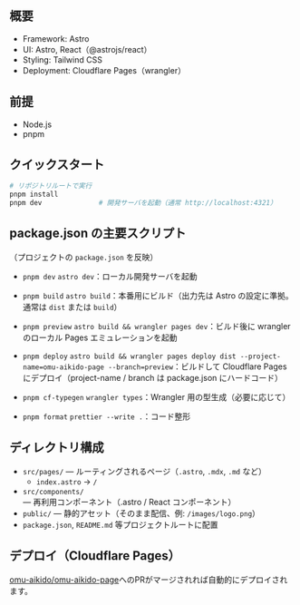 ## 概要

- Framework: Astro
- UI: Astro, React（@astrojs/react）
- Styling: Tailwind CSS
- Deployment: Cloudflare Pages（wrangler）

## 前提

- Node.js
- pnpm

## クイックスタート

```sh
# リポジトリルートで実行
pnpm install
pnpm dev              # 開発サーバを起動（通常 http://localhost:4321）
```

## package.json の主要スクリプト

（プロジェクトの `package.json` を反映）

- `pnpm dev`
  `astro dev`：ローカル開発サーバを起動

- `pnpm build`
  `astro build`：本番用にビルド（出力先は Astro の設定に準拠。通常は `dist` または `build`）

- `pnpm preview`
  `astro build && wrangler pages dev`：ビルド後に wrangler のローカル Pages エミュレーションを起動

- `pnpm deploy`
  `astro build && wrangler pages deploy dist --project-name=omu-aikido-page --branch=preview`：ビルドして Cloudflare Pages にデプロイ（project-name / branch は package.json にハードコード）

- `pnpm cf-typegen`
  `wrangler types`：Wrangler 用の型生成（必要に応じて）

- `pnpm format`
  `prettier --write .`：コード整形

## ディレクトリ構成

- `src/pages/` — ルーティングされるページ（`.astro`, `.mdx`, `.md` など）
  - `index.astro` → `/`
- `src/components/` — 再利用コンポーネント（.astro / React コンポーネント）
- `public/` — 静的アセット（そのまま配信、例: `/images/logo.png`）
- `package.json`, `README.md` 等プロジェクトルートに配置

## デプロイ（Cloudflare Pages）

[omu-aikido/omu-aikido-page](https://github.com/omu-aikido/omu-aikido-page)へのPRがマージされれば自動的にデプロイされます。
